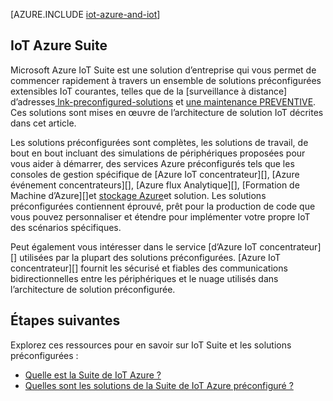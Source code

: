 <properties
 pageTitle="Solutions Azure pour l’Internet des objets | Microsoft Azure"
 description="Une vue d’ensemble de IoT sur Azure, y compris une architecture de la solution échantillon et comment il est lié à la Suite de IoT Azure et solutions préconfigurées"
 services=""
 suite="iot-suite"
 documentationCenter=""
 authors="dominicbetts"
 manager="timlt"
 editor=""/>

<tags
 ms.service="iot-suite"
 ms.devlang="na"
 ms.topic="get-started-article"
 ms.tgt_pltfrm="na"
 ms.workload="na"
 ms.date="08/09/2016"
 ms.author="dobett"/>

[AZURE.INCLUDE [iot-azure-and-iot](../../includes/iot-azure-and-iot.md)]

## <a name="azure-iot-suite"></a>IoT Azure Suite

Microsoft Azure IoT Suite est une solution d’entreprise qui vous permet de commencer rapidement à travers un ensemble de solutions préconfigurées extensibles IoT courantes, telles que de la [surveillance à distance] d’adresses[ lnk-preconfigured-solutions] et [une maintenance PREVENTIVE][lnk-predictive-maintenance]. Ces solutions sont mises en œuvre de l’architecture de solution IoT décrites dans cet article.

Les solutions préconfigurées sont complètes, les solutions de travail, de bout en bout incluant des simulations de périphériques proposées pour vous aider à démarrer, des services Azure préconfigurés tels que les consoles de gestion spécifique de [Azure IoT concentrateur][], [Azure événement concentrateurs][], [Azure flux Analytique][], [Formation de Machine d’Azure][]et [stockage Azure][]et solution. Les solutions préconfigurées contiennent éprouvé, prêt pour la production de code que vous pouvez personnaliser et étendre pour implémenter votre propre IoT des scénarios spécifiques.

Peut également vous intéresser dans le service [d’Azure IoT concentrateur][] utilisées par la plupart des solutions préconfigurées. [Azure IoT concentrateur][] fournit les sécurisé et fiables des communications bidirectionnelles entre les périphériques et le nuage utilisés dans l’architecture de solution préconfigurée.

## <a name="next-steps"></a>Étapes suivantes

Explorez ces ressources pour en savoir sur IoT Suite et les solutions préconfigurées :

- [Quelle est la Suite de IoT Azure ?][lnk-whatissuite]
- [Quelles sont les solutions de la Suite de IoT Azure préconfiguré ?][lnk-whatarepreconfigured]

[lnk-whatissuite]: iot-suite-overview.md
[lnk-whatarepreconfigured]: iot-suite-what-are-preconfigured-solutions.md

[lnk-preconfigured-solutions]: iot-suite-getstarted-preconfigured-solutions.md
[Concentrateur de IoT Azure]: https://azure.microsoft.com/documentation/services/iot-hub/
[Événement Azure concentrateurs]: https://azure.microsoft.com/documentation/services/event-hubs/
[Analytique de flux Azure]: https://azure.microsoft.com/documentation/services/stream-analytics/
[Apprentissage automatique Azure]: https://azure.microsoft.com/documentation/services/machine-learning/
[Stockage Azure]: https://azure.microsoft.com/documentation/services/storage/
[lnk-predictive-maintenance]: iot-suite-predictive-overview.md
